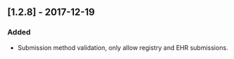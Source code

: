 
## [1.2.8] - 2017-12-19
### Added
- Submission method validation, only allow registry and EHR submissions.
